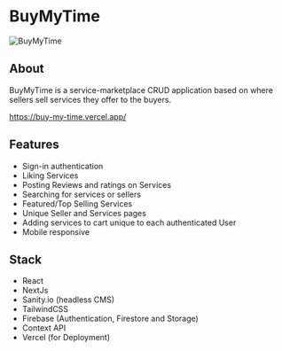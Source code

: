 # BuyMyTime

![BuyMyTime](https://www.redwanahmed.com/assets/BuyMyTime.PNG "BuyMyTime")

## About
BuyMyTime is a service-marketplace CRUD application based on where sellers sell services they offer to the buyers.

https://buy-my-time.vercel.app/

## Features
* Sign-in authentication
* Liking Services
* Posting Reviews and ratings on Services
* Searching for services or sellers
* Featured/Top Selling Services
* Unique Seller and Services pages
* Adding services to cart unique to each authenticated User
* Mobile responsive

## Stack
* React
* NextJs
* Sanity.io (headless CMS)
* TailwindCSS
* Firebase (Authentication, Firestore and Storage)
* Context API
* Vercel (for Deployment)
